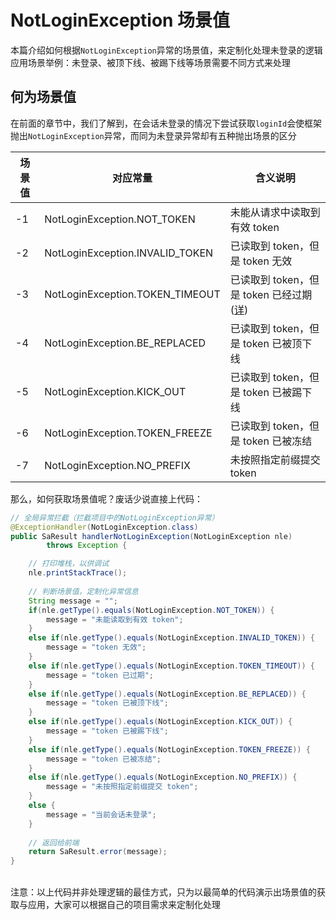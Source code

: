 # NotLoginException 场景值

本篇介绍如何根据`NotLoginException`异常的场景值，来定制化处理未登录的逻辑 <br/>
应用场景举例：未登录、被顶下线、被踢下线等场景需要不同方式来处理 


## 何为场景值
在前面的章节中，我们了解到，在会话未登录的情况下尝试获取`loginId`会使框架抛出`NotLoginException`异常，而同为未登录异常却有五种抛出场景的区分 

| 场景值   | 对应常量  |  含义说明                         |
|---   	  |---        |---                            |
| -1      | NotLoginException.NOT_TOKEN  	| 未能从请求中读取到有效 token         |
| -2      | NotLoginException.INVALID_TOKEN	| 已读取到 token，但是 token 无效  |
| -3      | NotLoginException.TOKEN_TIMEOUT	| 已读取到 token，但是 token 已经过期 ([详](/fun/token-timeout)) |
| -4      | NotLoginException.BE_REPLACED	| 已读取到 token，但是 token 已被顶下线  |
| -5      | NotLoginException.KICK_OUT		| 已读取到 token，但是 token 已被踢下线  |
| -6      | NotLoginException.TOKEN_FREEZE	| 已读取到 token，但是 token 已被冻结  |
| -7      | NotLoginException.NO_PREFIX		| 未按照指定前缀提交 token		  |



那么，如何获取场景值呢？废话少说直接上代码：


``` java
// 全局异常拦截（拦截项目中的NotLoginException异常）
@ExceptionHandler(NotLoginException.class)
public SaResult handlerNotLoginException(NotLoginException nle)
		throws Exception {

	// 打印堆栈，以供调试
	nle.printStackTrace(); 
	
	// 判断场景值，定制化异常信息 
	String message = "";
	if(nle.getType().equals(NotLoginException.NOT_TOKEN)) {
		message = "未能读取到有效 token";
	}
	else if(nle.getType().equals(NotLoginException.INVALID_TOKEN)) {
		message = "token 无效";
	}
	else if(nle.getType().equals(NotLoginException.TOKEN_TIMEOUT)) {
		message = "token 已过期";
	}
	else if(nle.getType().equals(NotLoginException.BE_REPLACED)) {
		message = "token 已被顶下线";
	}
	else if(nle.getType().equals(NotLoginException.KICK_OUT)) {
		message = "token 已被踢下线";
	}
	else if(nle.getType().equals(NotLoginException.TOKEN_FREEZE)) {
		message = "token 已被冻结";
	}
	else if(nle.getType().equals(NotLoginException.NO_PREFIX)) {
		message = "未按照指定前缀提交 token";
	}
	else {
		message = "当前会话未登录";
	}
	
	// 返回给前端
	return SaResult.error(message);
}
```

<br/>
注意：以上代码并非处理逻辑的最佳方式，只为以最简单的代码演示出场景值的获取与应用，大家可以根据自己的项目需求来定制化处理

